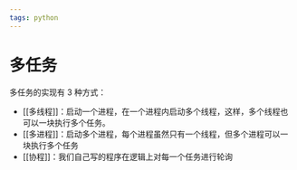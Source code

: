 ```yaml
---
tags: python
---
```

# 多任务

多任务的实现有 3 种方式：

- [[多线程]]：启动一个进程，在一个进程内启动多个线程，这样，多个线程也可以一块执行多个任务。
- [[多进程]]：启动多个进程，每个进程虽然只有一个线程，但多个进程可以一块执行多个任务
- [[协程]]：我们自己写的程序在逻辑上对每一个任务进行轮询

